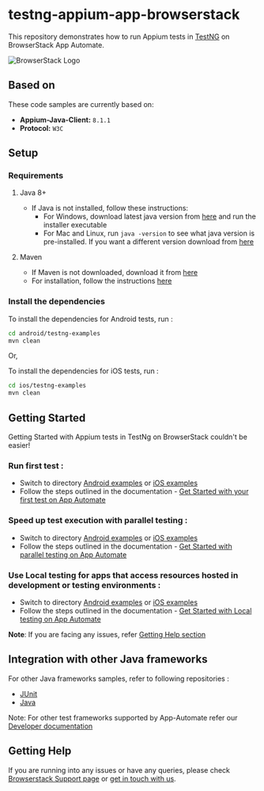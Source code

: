 # testng-appium-app-browserstack

This repository demonstrates how to run Appium tests in [TestNG](http://testng.org) on BrowserStack App Automate.

![BrowserStack Logo](https://d98b8t1nnulk5.cloudfront.net/production/images/layout/logo-header.png?1469004780)

## Based on

These code samples are currently based on:

- **Appium-Java-Client:** `8.1.1`
- **Protocol:** `W3C`
## Setup

### Requirements

1. Java 8+

    - If Java is not installed, follow these instructions:
        - For Windows, download latest java version from [here](https://java.com/en/download/) and run the installer executable
        - For Mac and Linux, run `java -version` to see what java version is pre-installed. If you want a different version download from [here](https://java.com/en/download/)

2. Maven
   - If Maven is not downloaded, download it from [here](https://maven.apache.org/download.cgi)
   - For installation, follow the instructions [here](https://maven.apache.org/install.html)

### Install the dependencies

To install the dependencies for Android tests, run :
```sh
cd android/testng-examples
mvn clean
```

Or,

To install the dependencies for iOS tests, run :

```sh
cd ios/testng-examples
mvn clean
```

## Getting Started

Getting Started with Appium tests in TestNg on BrowserStack couldn't be easier!

### **Run first test :**

- Switch to directory [Android examples](android/testng-examples) or [iOS examples](ios/testng-examples)
- Follow the steps outlined in the documentation - [Get Started with your first test on App Automate](https://www.browserstack.com/docs/app-automate/appium/getting-started/java/testng)

### **Speed up test execution with parallel testing :**

- Switch to directory [Android examples](android/testng-examples/) or [iOS examples](ios/testng-examples/)
- Follow the steps outlined in the documentation - [Get Started with parallel testing on App Automate](https://www.browserstack.com/docs/app-automate/appium/getting-started/java/testng/parallelize-tests)

### **Use Local testing for apps that access resources hosted in development or testing environments :**

- Switch to directory [Android examples](android/testng-examples/) or [iOS examples](ios/testng-examples/)
- Follow the steps outlined in the documentation - [Get Started with Local testing on App Automate](https://www.browserstack.com/docs/app-automate/appium/getting-started/java/testng/local-testing)

**Note**: If you are facing any issues, refer [Getting Help section](#Getting-Help)

## Integration with other Java frameworks

For other Java frameworks samples, refer to following repositories :

- [JUnit](https://github.com/browserstack/junit-appium-app-browserstack)
- [Java](https://github.com/browserstack/java-appium-app-browserstack)

Note: For other test frameworks supported by App-Automate refer our [Developer documentation](https://www.browserstack.com/docs/)

## Getting Help

If you are running into any issues or have any queries, please check [Browserstack Support page](https://www.browserstack.com/support/app-automate) or [get in touch with us](https://www.browserstack.com/contact?ref=help).